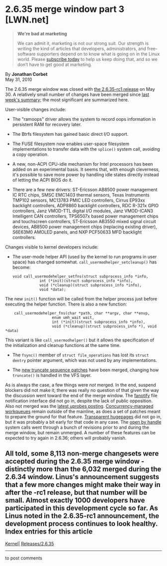 # 2.6.35 merge window part 3 [LWN.net]

> **We're bad at marketing**
> 
> We can admit it, marketing is not our strong suit. Our strength is writing the kind of articles that developers, administrators, and free-software supporters depend on to know what is going on in the Linux world. Please [subscribe today](/Promo/nsn-bad/subscribe) to help us keep doing that, and so we don’t have to get good at marketing. 

By **Jonathan Corbet**  
May 31, 2010 

The 2.6.35 merge window was closed with [the 2.6.35-rc1 release](http://lwn.net/Articles/389982/) on May 30. A relatively small number of changes have been merged since [last week's summary](http://lwn.net/Articles/388959/); the most significant are summarized here. 

User-visible changes include: 

  * The "ramoops" driver allows the system to record oops information in persistent RAM for recovery later. 

  * The Btrfs filesystem has gained basic direct I/O support. 

  * The FUSE filesystem now enables user-space filesystem implementations to transfer data with the `splice()` system call, avoiding a copy operation. 

  * A new, non-ACPI CPU-idle mechanism for Intel processors has been added on an experimental basis. It seems that, with enough cleverness, it's possible to save more power by handling idle states directly instead of letting the ACPI BIOS do it. 

  * There are a few new drivers: ST-Ericsson AB8500 power management IC RTC chips, SMSC EMC1403 thermal sensors, Texas Instruments TMP102 sensors, MC13783 PMIC LED controllers, Cirrus EP93xx backlight controllers, ADP8860 backlight controllers, RDC R-321x GPIO controllers, Janz VMOD-TTL digital I/O modules, Janz VMOD-ICAN3 Intelligent CAN controllers, TPS6507x based power management chips and touchscreen controllers, ST-Ericsson AB3550 mixed signal circuit devices, AB8500 power management chips (replacing existing driver), S6E63M0 AMOLED panels, and NXP PCF50633 MFD backlight controllers. 




Changes visible to kernel developers include: 

  * The user-mode helper API (used by the kernel to run programs in user space) has changed somewhat. `call_usermodhelper_setcleanup()` has become: 
        
        void call_usermodehelper_setfns(struct subprocess_info *info,
        		    int (*init)(struct subprocess_info *info),
        		    void (*cleanup)(struct subprocess_info *info),
        		    void *data);
        

The new `init()` function will be called from the helper process just before executing the helper function. There is also a new function: 
        
        call_usermodehelper_fns(char *path, char **argv, char **envp,
        			     enum umh_wait wait,
        			     int (*init)(struct subprocess_info *info),
        			     void (*cleanup)(struct subprocess_info *), void *data)
        

This variant is like `call_usermodhelper()` but it allows the specification of the initialization and cleanup functions at the same time. 

  * The `fsync()` member of `struct file_operations` has lost its `struct dentry` pointer argument, which was not used by any implementations. 

  * The [new truncate sequence patches](http://lwn.net/Articles/341352/) have been merged, changing how `truncate()` is handled in the VFS layer. 




As is always the case, a few things were _not_ merged. In the end, suspend blockers did not make it; there was really no question of that given the way the discussion went toward the end of the merge window. The [fanotify](http://lwn.net/Articles/360955/) file notification interface did not go in, despite the lack of public opposition. Also not merged was the [latest uprobes posting](http://lwn.net/Articles/387257/). [Concurrency-managed workqueues](http://lwn.net/Articles/355700/) remain outside of the mainline, as does a set of patches meant to prepare the ground for that feature. [Transparent hugepages](http://lwn.net/Articles/359158/) did not go in, but it was probably a bit early for that code in any case. The [open by handle](http://lwn.net/Articles/375888/) system calls went through a bunch of revisions prior to and during the merge window, but remain unmerged. A number of these features can be expected to try again in 2.6.36; others will probably vanish. 

All told, some 8,113 non-merge changesets were accepted during the 2.6.35 merge window - distinctly more than the 6,032 merged during the 2.6.34 window. Linus's announcement suggests that a few more changes might make their way in after the -rc1 release, but that number will be small. Almost exactly 1000 developers have participated in this development cycle so far. As Linus noted in the 2.6.35-rc1 announcement, the development process continues to look healthy.  
Index entries for this article  
---  
[Kernel](/Kernel/Index)| [Releases/2.6.35](/Kernel/Index#Releases-2.6.35)  
  


* * *

to post comments 
